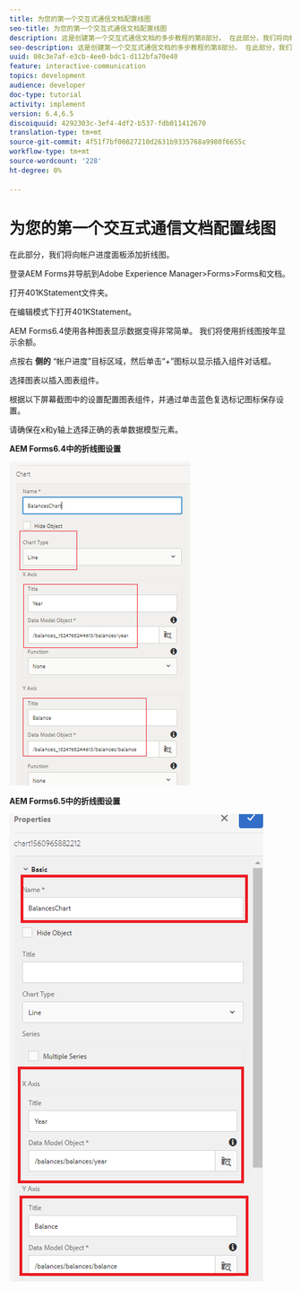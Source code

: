 ```yaml
---
title: 为您的第一个交互式通信文档配置线图
seo-title: 为您的第一个交互式通信文档配置线图
description: 这是创建第一个交互式通信文档的多步教程的第8部分。 在此部分，我们将向帐户进度面板添加折线图。
seo-description: 这是创建第一个交互式通信文档的多步教程的第8部分。 在此部分，我们将向帐户进度面板添加折线图。
uuid: 08c3e7af-e3cb-4ee0-bdc1-d112bfa70e40
feature: interactive-communication
topics: development
audience: developer
doc-type: tutorial
activity: implement
version: 6.4,6.5
discoiquuid: 4292303c-3ef4-4df2-b537-fdb011412670
translation-type: tm+mt
source-git-commit: 4f51f7bf00827210d2631b9335768a9980f6655c
workflow-type: tm+mt
source-wordcount: '228'
ht-degree: 0%

---
```



# 为您的第一个交互式通信文档配置线图

在此部分，我们将向帐户进度面板添加折线图。

登录AEM Forms并导航到Adobe Experience Manager>Forms>Forms和文档。

打开401KStatement文件夹。

在编辑模式下打开401KStatement。

AEM Forms6.4使用各种图表显示数据变得非常简单。 我们将使用折线图按年显示余额。

点按右 **侧的** “帐户进度”目标区域，然后单击“+”图标以显示插入组件对话框。

选择图表以插入图表组件。

根据以下屏幕截图中的设置配置图表组件，并通过单击蓝色复选标记图标保存设置。

请确保在x和y轴上选择正确的表单数据模型元素。

**AEM Forms6.4中的折线图设置**

![linechart64](assets/linechart.png)

**AEM Forms6.5中的折线图设置**

![linechart64](assets/linechart65.PNG)


